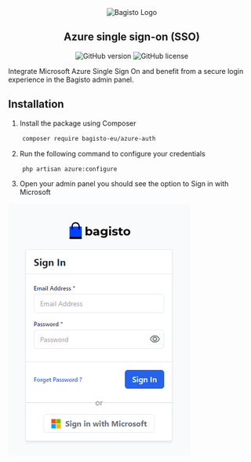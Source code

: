 <div align="center">
    <img src="https://bagisto.com/wp-content/themes/bagisto/images/logo.png" alt="Bagisto Logo" />
    <h2>Azure single sign-on (SSO)</h2>
</div>

<div align="center">
    <img alt="GitHub version" src="http://poser.pugx.org/bagisto-eu/azure-auth/v">
    <img alt="GitHub license" src="https://img.shields.io/github/license/bagisto-europe/admin-azure-auth">
</div>

Integrate Microsoft Azure Single Sign On and benefit from a secure login experience in the Bagisto admin panel.

## Installation

1. Install the package using Composer

```bash
    composer require bagisto-eu/azure-auth
```

2. Run the following command to configure your credentials

```bash
    php artisan azure:configure
```
3. Open your admin panel you should see the option to Sign in with Microsoft

![example](docs/bagisto-signin.png)